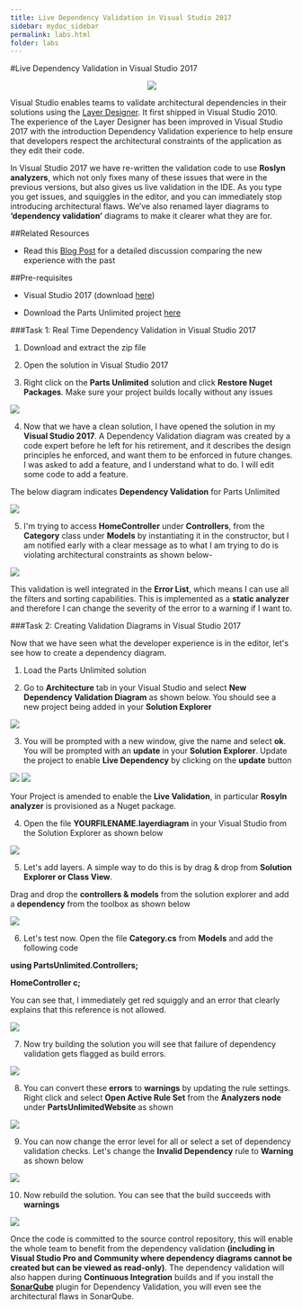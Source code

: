 ```yaml
---
title: Live Dependency Validation in Visual Studio 2017
sidebar: mydoc_sidebar
permalink: labs.html
folder: labs
---
```



#Live Dependency Validation in Visual Studio 2017

<p align="center">
<img src="images/1.png">
</p>

Visual Studio enables teams to validate architectural dependencies in their solutions using the [Layer Designer](https://msdn.microsoft.com/en-us/library/dd465141.aspx). 
It first shipped in Visual Studio 2010. The experience of the Layer Designer has been improved in Visual Studio 2017 with the introduction Dependency Validation experience to help ensure that developers respect the architectural constraints of the application as they edit their code.



In Visual Studio 2017 we have re-written the validation code to use **Roslyn analyzers**, which not only fixes many of these issues that were in the previous versions, but also gives us live validation in the IDE. As you type you get issues, and squiggles in the editor, and you can immediately stop introducing architectural flaws.
We’ve also renamed layer diagrams to **‘dependency validation’** diagrams to make it clearer what they are for.

##Related Resources

- Read this [Blog Post](https://blogs.msdn.microsoft.com/visualstudioalm/2016/11/30/live-dependency-validation-in-visual-studio-2017/) for a detailed discussion comparing the new experience with the past



##Pre-requisites

- Visual Studio 2017 (download [here](https://www.visualstudio.com/vs/visual-studio-2017-rc/))

- Download the Parts Unlimited project [here](https://github.com/Microsoft/PartsUnlimited/tree/aspnet45)


###Task 1: Real Time Dependency Validation in Visual Studio 2017

1. Download and extract the zip file

2. Open the solution in Visual Studio 2017

3. Right click on the **Parts Unlimited** solution and click **Restore Nuget Packages**. Make sure your project builds locally without any issues

 <img src="images/01.png">

4. Now that we have a clean solution, I have opened the solution in my **Visual Studio 2017**. A Dependency Validation diagram was created by a code expert before he left for his retirement, and it describes the design principles he enforced, and want them to be  enforced in future changes. I was asked to add a feature, and I understand what to do. I will edit some code to add a feature.

  The below diagram indicates **Dependency Validation** for Parts Unlimited 

  <img src="images/02.png">


5. I'm trying to access **HomeController** under **Controllers**, from the **Category** class under **Models** by instantiating it in the constructor, but I am notified early with a clear message as to what I am trying to do is violating architectural constraints as shown below-

  <img src="images/03.png">
 
 
 This validation is well integrated in the **Error List**, which means I can use all the filters and sorting capabilities. This is implemented as a **static analyzer** and therefore I can change the severity of the error to a warning if I want to.
 
  
###Task 2: Creating Validation Diagrams in Visual Studio 2017

Now that we have seen what the developer experience is in the editor, let's see how to create a dependency diagram.

1. Load the Parts Unlimited solution

2. Go to **Architecture** tab in your Visual Studio and select **New Dependency Validation Diagram** as shown below. You should see a new project being added in your **Solution Explorer**

  <img src="images/image13.png">
 
3. You will be prompted with a new window, give the name and select **ok**. You will be prompted with an **update** in your **Solution Explorer**. Update the project to enable **Live Dependency** by clicking on the **update** button

  <img src="images/image14.png">
 
  <img src="images/image15.png">

 Your Project is amended to enable the **Live Validation**, in particular **Rosyln analyzer** is provisioned as a Nuget package.
 
4. Open the file **YOURFILENAME.layerdiagram** in your Visual Studio from the Solution Explorer as shown below
 
  <img src="images/image16.png">

5. Let's add layers. A simple way to do this is by drag & drop from **Solution Explorer or Class View**.

 Drag and drop the **controllers & models** from the solution explorer and add a **dependency** from the toolbox as shown below 

  <img src="images/image17.png">
 
6. Let's test now. Open the file **Category.cs** from **Models** and add the following code

  **using PartsUnlimited.Controllers;**
  
  **HomeController c;**
   
   You can see that, I immediately get red squiggly and an error that clearly explains that this reference is not allowed.
   
  <img src="images/image18.png">


7. Now try building the solution you will see that failure of dependency validation gets flagged as build errors.

  <img src="images/image19.png">
 
 
8. You can convert these **errors** to **warnings** by updating the rule settings. Right click and select **Open Active Rule Set** from the **Analyzers node** under **PartsUnlimitedWebsite** as shown

  <img src="images/image20.png">
 
9. You can now change the error level for all or select a set of dependency validation checks. Let's change the **Invalid Dependency** rule to **Warning** as shown below

  <img src="images/image21.png">
 
10. Now rebuild the solution. You can see that the build succeeds with **warnings**

  <img src="images/image22.png">

Once the code is committed to the source control repository, this will enable the whole team to benefit from the dependency validation **(including in Visual Studio Pro and Community where dependency diagrams cannot be created but can be viewed as read-only)**. The dependency validation will also happen during **Continuous Integration** builds and if you install the **[SonarQube](https://marketplace.visualstudio.com/items?itemName=SonarSource.sonarqube)** plugin for Dependency Validation, you will even see the architectural flaws in SonarQube.

